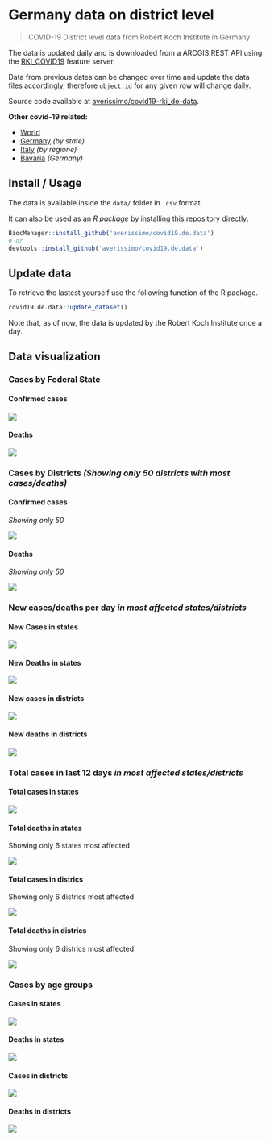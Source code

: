 Germany data on district level
================

> COVID-19 District level data from Robert Koch Institute in Germany

The data is updated daily and is downloaded from a ARCGIS REST API using
the
[RKI\_COVID19](https://services7.arcgis.com/mOBPykOjAyBO2ZKk/arcgis/rest/services/RKI_COVID19/FeatureServer/0/query?where=Meldedatum+%3E+\(CURRENT_TIMESTAMP+-+3\)&objectIds=&time=&resultType=none&outFields=*&returnIdsOnly=false&returnUniqueIdsOnly=false&returnCountOnly=false&returnDistinctValues=false&cacheHint=false&orderByFields=Meldedatum&outStatistics=&having=&resultOffset=&resultRecordCount=&sqlFormat=none&f=html&token=)
feature server.

Data from previous dates can be changed over time and update the data
files accordingly, therefore `object.id` for any given row will change
daily.

Source code available at
[averissimo/covid19-rki\_de-data](https://github.com/averissimo/covid19.de.data).

**Other covid-19
    related:**

  - [World](https://averissimo.github.io/covid19-analysis/)
  - [Germany](https://averissimo.github.io/covid19-analysis/germany.html)
    *(by state)*
  - [Italy](https://averissimo.github.io/covid19-analysis/italy.html)
    *(by regione)*
  - [Bavaria](https://averissimo.github.io/covid19-analysis/bayer.html)
    *(Germany)*

## Install / Usage

The data is available inside the `data/` folder in `.csv` format.

It can also be used as an *R package* by installing this repository
directly:

``` r
BiocManager::install_github('averissimo/covid19.de.data')
# or
devtools::install_github('averissimo/covid19.de.data')
```

## Update data

To retrieve the lastest yourself use the following function of the R
package.

``` r
covid19.de.data::update_dataset()
```

Note that, as of now, the data is updated by the Robert Koch Institute
once a
day.

## Data visualization

### Cases by Federal State

#### Confirmed cases

![](README_files/figure-gfm/unnamed-chunk-7-1.png)<!-- -->

#### Deaths

![](README_files/figure-gfm/unnamed-chunk-8-1.png)<!-- -->

### Cases by Districts *(Showing only 50 districts with most cases/deaths)*

#### Confirmed cases

*Showing only 50*

![](README_files/figure-gfm/unnamed-chunk-9-1.png)<!-- -->

#### Deaths

*Showing only 50*

![](README_files/figure-gfm/unnamed-chunk-10-1.png)<!-- -->

### New cases/deaths per day *in most affected states/districts*

#### New Cases in states

![](README_files/figure-gfm/unnamed-chunk-11-1.png)<!-- -->

#### New Deaths in states

![](README_files/figure-gfm/unnamed-chunk-12-1.png)<!-- -->

#### New cases in districts

![](README_files/figure-gfm/unnamed-chunk-13-1.png)<!-- -->

#### New deaths in districts

![](README_files/figure-gfm/unnamed-chunk-14-1.png)<!-- -->

### Total cases in last 12 days *in most affected states/districts*

#### Total cases in states

![](README_files/figure-gfm/unnamed-chunk-15-1.png)<!-- -->

#### Total deaths in states

Showing only 6 states most affected

![](README_files/figure-gfm/unnamed-chunk-16-1.png)<!-- -->

#### Total cases in districs

Showing only 6 districs most affected

![](README_files/figure-gfm/unnamed-chunk-17-1.png)<!-- -->

#### Total deaths in districs

Showing only 6 districs most affected

![](README_files/figure-gfm/unnamed-chunk-18-1.png)<!-- -->

### Cases by age groups

#### Cases in states

![](README_files/figure-gfm/unnamed-chunk-19-1.png)<!-- -->

#### Deaths in states

![](README_files/figure-gfm/unnamed-chunk-20-1.png)<!-- -->

#### Cases in districts

![](README_files/figure-gfm/unnamed-chunk-21-1.png)<!-- -->

#### Deaths in districts

![](README_files/figure-gfm/unnamed-chunk-22-1.png)<!-- -->
